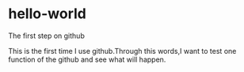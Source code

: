 # hello-world
The first step on github

This is the first time I use github.Through this words,I want to test one function of the github and see what will happen.
